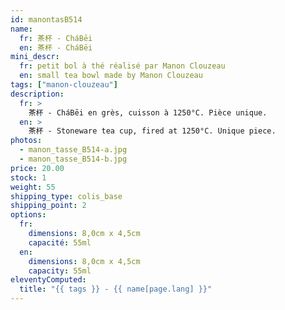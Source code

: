 ```yaml
---
id: manontasB514
name:
  fr: 茶杯 - CháBēi
  en: 茶杯 - CháBēi
mini_descr:
  fr: petit bol à thé réalisé par Manon Clouzeau
  en: small tea bowl made by Manon Clouzeau
tags: ["manon-clouzeau"]
description:
  fr: >
    茶杯 - CháBēi en grès, cuisson à 1250°C. Pièce unique.
  en: >
    茶杯 - Stoneware tea cup, fired at 1250°C. Unique piece.
photos:
  - manon_tasse_B514-a.jpg
  - manon_tasse_B514-b.jpg
price: 20.00
stock: 1
weight: 55
shipping_type: colis_base
shipping_point: 2
options:
  fr:
    dimensions: 8,0cm x 4,5cm
    capacité: 55ml
  en:
    dimensions: 8,0cm x 4,5cm
    capacity: 55ml
eleventyComputed:
  title: "{{ tags }} - {{ name[page.lang] }}"
---
```

